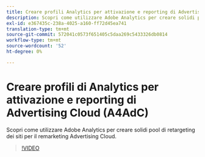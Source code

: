 ```yaml
---
title: Creare profili Analytics per attivazione e reporting di Advertising Cloud
description: Scopri come utilizzare Adobe Analytics per creare solidi pool di retargeting dei siti per il remarketing Advertising Cloud.
exl-id: e367435c-238a-4025-a160-ff72d45ea741
translation-type: tm+mt
source-git-commit: 572041c0573f651405c5daa269c5433326db0814
workflow-type: tm+mt
source-wordcount: '52'
ht-degree: 0%

---
```


# Creare profili di Analytics per attivazione e reporting di Advertising Cloud (A4AdC)

Scopri come utilizzare Adobe Analytics per creare solidi pool di retargeting dei siti per il remarketing Advertising Cloud.

>[!VIDEO](https://video.tv.adobe.com/v/33503)
